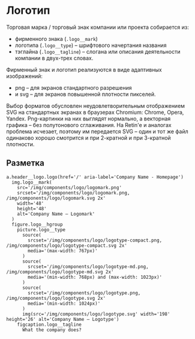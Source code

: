 # Логотип

Торговая марка / торговый знак компании или проекта собирается из:

- фирменного знака (`.logo__mark`)
- логотипа  (`.logo__type`) – шрифтового начертания названия
- тэглайна (`.logo__tagline`) – слогана или описания деятельности компании в двух-трех словах.

Фирменный знак и логотип реализуются в виде адаптивных изображений:

- png – для экранов стандартного разрешения
- и svg – для экранов повышенной плотности пикселей.

Выбор форматов обусловлен неудовлетворительным отображением SVG на стандартных экранах в браузерах Chromium: Chrome, Opera, Yandex. Png-картинки на них выглядят нормально, а векторная графика – без полутонового сглаживания. На Retin'е и аналогах проблема исчезает, поэтому им передается SVG – один и тот же файл одинаково хорошо смотрится и при 2-кратной и при 3-кратной плотности.

## Разметка

```pug
a.header__logo.logo(href='/' aria-label='Company Name - Homepage')
  img.logo__mark(
    src='/img/components/logo/logomark.png'
    srcset='/img/components/logo/logomark.png, /img/components/logo/logomark.svg 2x'
    width='48'
    height='48'
    alt='Company Name – Logomark'
  )
  figure.logo__hgroup
    picture.logo__type
      source(
        srcset='/img/components/logo/logotype-compact.png, /img/components/logo/logotype-compact.svg 2x'
        media='(max-width: 767px)'
      )
      source(
        srcset='/img/components/logo/logotype-md.png, /img/components/logo/logotype-md.svg 2x'
        media='(min-width: 768px) and (max-width: 1023px)'
      )
      source(
        srcset='/img/components/logo/logotype.png, /img/components/logo/logotype.svg 2x'
        media='(min-width: 1024px)'
      )
      img(src='/img/components/logo/logotype.svg' width='198' height='26' alt='Company Name – Logotype')
    figcaption.logo__tagline
      What the company does?
```
